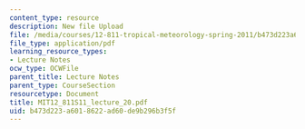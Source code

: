 ```yaml
---
content_type: resource
description: New file Upload
file: /media/courses/12-811-tropical-meteorology-spring-2011/b473d223a6018622ad60de9b296b3f5f_MIT12_811S11_lecture_20.pdf
file_type: application/pdf
learning_resource_types:
- Lecture Notes
ocw_type: OCWFile
parent_title: Lecture Notes
parent_type: CourseSection
resourcetype: Document
title: MIT12_811S11_lecture_20.pdf
uid: b473d223-a601-8622-ad60-de9b296b3f5f
---
```

